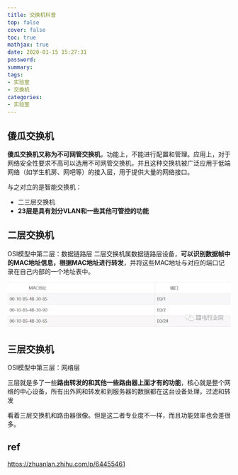 ```yaml
---
title: 交换机科普
top: false
cover: false
toc: true
mathjax: true
date: 2020-01-15 15:27:31
password:
summary:
tags:
- 实验室
- 交换机
categories:
- 实验室
---
```

## 傻瓜交换机

**傻瓜交换机又称为不可网管交换机**，功能上，不能进行配置和管理。应用上，对于网络安全性要求不高可以选用不可网管交换机，并且这种交换机被广泛应用于低端网络（如学生机房、网吧等）的接入层，用于提供大量的网络接口。

与之对立的是智能交换机：

- 二三层交换机
- **23层是具有划分VLAN和一些其他可管控的功能**


## 二层交换机
OSI模型中第二层：数据链路层
二层交换机属数据链路层设备，**可以识别数据帧中的MAC地址信息，根据MAC地址进行转发**，并将这些MAC地址与对应的端口记录在自己内部的一个地址表中。

![img](https://raw.githubusercontent.com/kengerlwl/kengerlwl.github.io/master/image/31ef45cee04598c98173b1d8cb4cf232/237ed77803ef9df0805f5ed2adc4864c.png)

## 三层交换机

OSI模型中第三层：网络层

三层就是多了一些**路由转发的和其他一些路由器上面才有的功能**，核心就是整个网络的中心设备，所有出外网和转发和到服务器的数据都在这台设备处理，过滤和转发



看着三层交换机和路由器很像。但是这二者专业度不一样，而且功能效率也会差很多。



## ref

https://zhuanlan.zhihu.com/p/64455461

